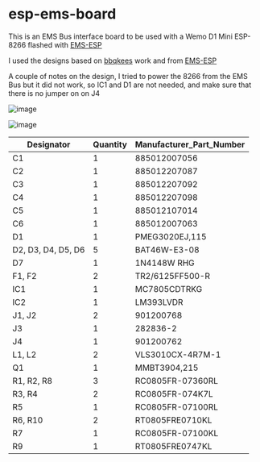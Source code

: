 # esp-ems-board

This is an EMS Bus interface board to be used with a Wemo D1 Mini ESP-8266 flashed with [EMS-ESP](https://emsesp.github.io/docs/#/Home)

I used the designs based on [bbqkees](https://github.com/bbqkees/Nefit-Buderus-EMS-bus-Arduino-Domoticz) work and from [EMS-ESP](https://emsesp.github.io/docs/#/Home)

A couple of notes on the design, I tried to power the 8266 from the EMS Bus but it did not work, so IC1 and D1 are not needed, and make sure that there is no jumper on on J4

![image](https://user-images.githubusercontent.com/3458075/133826167-76570f65-0d18-41f4-be1f-10c683d466ca.png)

![image](https://user-images.githubusercontent.com/3458075/133826324-8d5e85f1-9bcf-4a06-b521-4bb837e97126.png)

| Designator         | Quantity | Manufacturer_Part_Number |
|--------------------|----------|--------------------------|
| C1                 | 1        | 885012007056             |
| C2                 | 1        | 885012207087             |
| C3                 | 1        | 885012207092             |
| C4                 | 1        | 885012207098             |
| C5                 | 1        | 885012107014             |
| C6                 | 1        | 885012007063             |
| D1                 | 1        | PMEG3020EJ,115           |
| D2, D3, D4, D5, D6 | 5        | BAT46W-E3-08             |
| D7                 | 1        | 1N4148W RHG              |
| F1, F2             | 2        | TR2/6125FF500-R          |
| IC1                | 1        | MC7805CDTRKG             |
| IC2                | 1        | LM393LVDR                |
| J1, J2             | 2        | 901200768                |
| J3                 | 1        | 282836-2                 |
| J4                 | 1        | 901200762                |
| L1, L2             | 2        | VLS3010CX-4R7M-1         |
| Q1                 | 1        | MMBT3904,215             |
| R1, R2, R8         | 3        | RC0805FR-07360RL         |
| R3, R4             | 2        | RC0805FR-074K7L          |
| R5                 | 1        | RC0805FR-07100RL         |
| R6, R10            | 2        | RT0805FRE0710KL          |
| R7                 | 1        | RC0805FR-07100KL         |
| R9                 | 1        | RT0805FRE0747KL          |
